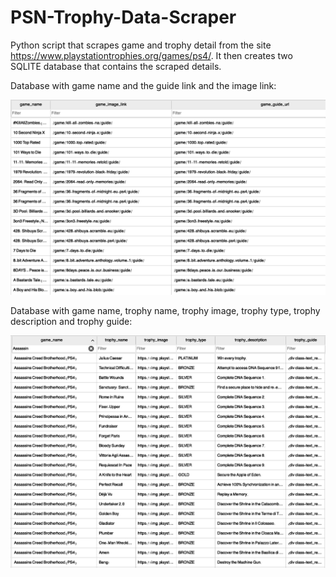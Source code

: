 # PSN-Trophy-Data-Scraper
Python script that scrapes game and trophy detail from the site https://www.playstationtrophies.org/games/ps4/. It then creates two SQLITE database that contains the scraped details.

Database with game name and the guide link and the image link:

<img src="SS1.png" width=800>

Database with game name, trophy name, trophy image, trophy type, trophy description and trophy guide:

<img src="SS2.png" width=800>
